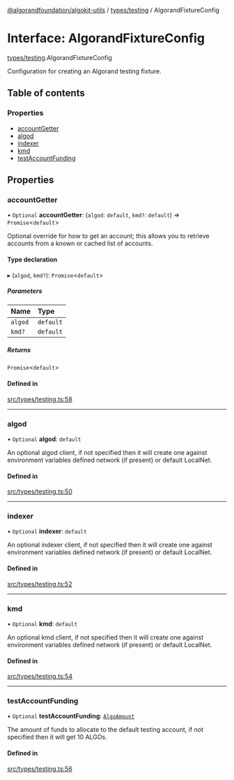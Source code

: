 [@algorandfoundation/algokit-utils](../README.md) / [types/testing](../modules/types_testing.md) / AlgorandFixtureConfig

# Interface: AlgorandFixtureConfig

[types/testing](../modules/types_testing.md).AlgorandFixtureConfig

Configuration for creating an Algorand testing fixture.

## Table of contents

### Properties

- [accountGetter](types_testing.AlgorandFixtureConfig.md#accountgetter)
- [algod](types_testing.AlgorandFixtureConfig.md#algod)
- [indexer](types_testing.AlgorandFixtureConfig.md#indexer)
- [kmd](types_testing.AlgorandFixtureConfig.md#kmd)
- [testAccountFunding](types_testing.AlgorandFixtureConfig.md#testaccountfunding)

## Properties

### accountGetter

• `Optional` **accountGetter**: (`algod`: `default`, `kmd?`: `default`) => `Promise`\<`default`\>

Optional override for how to get an account; this allows you to retrieve accounts from a known or cached list of accounts.

#### Type declaration

▸ (`algod`, `kmd?`): `Promise`\<`default`\>

##### Parameters

| Name | Type |
| :------ | :------ |
| `algod` | `default` |
| `kmd?` | `default` |

##### Returns

`Promise`\<`default`\>

#### Defined in

[src/types/testing.ts:58](https://github.com/algorandfoundation/algokit-utils-ts/blob/main/src/types/testing.ts#L58)

___

### algod

• `Optional` **algod**: `default`

An optional algod client, if not specified then it will create one against environment variables defined network (if present) or default LocalNet.

#### Defined in

[src/types/testing.ts:50](https://github.com/algorandfoundation/algokit-utils-ts/blob/main/src/types/testing.ts#L50)

___

### indexer

• `Optional` **indexer**: `default`

An optional indexer client, if not specified then it will create one against environment variables defined network (if present) or default LocalNet.

#### Defined in

[src/types/testing.ts:52](https://github.com/algorandfoundation/algokit-utils-ts/blob/main/src/types/testing.ts#L52)

___

### kmd

• `Optional` **kmd**: `default`

An optional kmd client, if not specified then it will create one against environment variables defined network (if present) or default LocalNet.

#### Defined in

[src/types/testing.ts:54](https://github.com/algorandfoundation/algokit-utils-ts/blob/main/src/types/testing.ts#L54)

___

### testAccountFunding

• `Optional` **testAccountFunding**: [`AlgoAmount`](../classes/types_amount.AlgoAmount.md)

The amount of funds to allocate to the default testing account, if not specified then it will get 10 ALGOs.

#### Defined in

[src/types/testing.ts:56](https://github.com/algorandfoundation/algokit-utils-ts/blob/main/src/types/testing.ts#L56)
